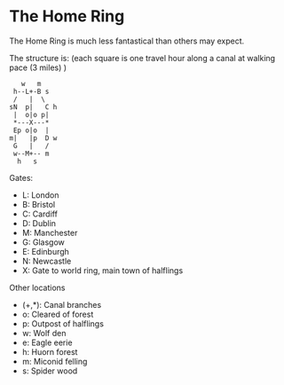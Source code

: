 The Home Ring
=============

The Home Ring is much less fantastical than others may expect.

The structure is: (each square is one travel hour along a canal at walking pace (3 miles) )

```
   w   m
 h--L+-B s
 /   |  \
sN  p|   C h
 |  o|o p|
 *---X---*
 Ep o|o  | 
m|   |p  D w
 G   |   /
 w--M+-- m
  h   s
```


Gates:

* L: London
* B: Bristol
* C: Cardiff
* D: Dublin
* M: Manchester
* G: Glasgow
* E: Edinburgh
* N: Newcastle
* X: Gate to world ring, main town of halflings

Other locations
* (+,*): Canal branches
* o: Cleared of forest
* p: Outpost of halflings
* w: Wolf den
* e: Eagle eerie
* h: Huorn forest
* m: Miconid felling
* s: Spider wood
